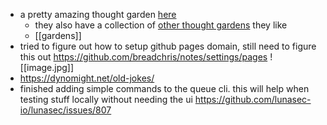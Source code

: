 
- a pretty amazing thought garden [here](https://wiki.nikiv.dev/)
	- they also have a collection of [other thought gardens](other/wiki-workflow#similar-wikis-i-liked) they like
	- [[gardens]]
- tried to figure out how to setup github pages domain, still need to figure this out https://github.com/breadchris/notes/settings/pages
![[image.jpg]]
- https://dynomight.net/old-jokes/
- finished adding simple commands to the queue cli. this will help when testing stuff locally without needing the ui https://github.com/lunasec-io/lunasec/issues/807
